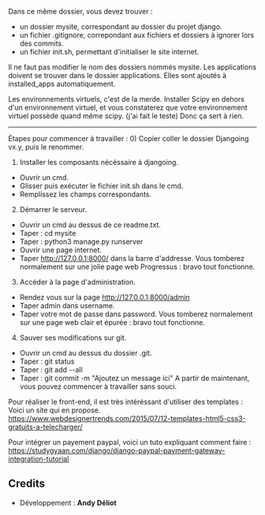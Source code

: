
Dans ce même dossier, vous devez trouver :
* un dossier mysite, correspondant au dossier du projet django.
* un fichier .gitignore, correpondant aux fichiers et dossiers à ignorer lors des commits.
* un fichier init.sh, permettant d'initialiser le site internet.


Il ne faut pas modifier le nom des dossiers nommés mysite.
Les applications doivent se trouver dans le dossier applications.
Elles sont ajoutés à installed_apps automatiquement.


Les environnements virtuels, c'est de la merde.
Installer Scipy en dehors d'un environnement virtuel,
et vous constaterez que votre environnement virtuel possède quand même scipy.
(j'ai fait le teste)
Donc ça sert à rien.

------------------------------------
Étapes pour commencer à travailler :
0) Copier coller le dossier Djangoing vx.y, puis le renommer.

1) Installer les composants nécéssaire à djangoing.
- Ouvrir un cmd.
- Glisser puis exécuter le fichier init.sh dans le cmd.
- Remplissez les champs correspondants.

2) Démarrer le serveur.
- Ouvrir un cmd au dessus de ce readme.txt.
- Taper : cd mysite
- Taper : python3 manage.py runserver
- Ouvrir une page internet.
- Taper http://127.0.0.1:8000/ dans la barre d'addresse.
Vous tomberez normalement sur une jolie page web Progressus : bravo tout fonctionne.

3) Accéder à la page d'administration.
- Rendez vous sur la page http://127.0.0.1:8000/admin
- Taper admin dans username.
- Taper votre mot de passe dans password.
Vous tomberez normalement sur une page web clair et épurée : bravo tout fonctionne.

4) Sauver ses modifications sur git.
- Ouvrir un cmd au dessus du dossier .git.
- Taper : git status
- Taper : git add --all
- Taper : git commit -m "Ajoutez un message ici"
A partir de maintenant, vous pouvez commencer à travailler sans souci.





Pour réaliser le front-end, il est très intéréssant d'utiliser des templates :
Voici un site qui en propose.
https://www.webdesignertrends.com/2015/07/12-templates-html5-css3-gratuits-a-telecharger/



Pour intégrer un payement paypal, voici un tuto expliquant comment faire :
https://studygyaan.com/django/django-paypal-payment-gateway-integration-tutorial




Credits
-------
* Développement : **Andy Déliot**
























